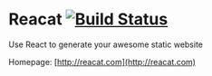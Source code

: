 Reacat [![Build Status](https://travis-ci.org/reacat/reacat.svg?branch=master)](https://travis-ci.org/reacat/reacat)
===

Use React to generate your awesome static website

Homepage: [http://reacat.com](http://reacat.com)
